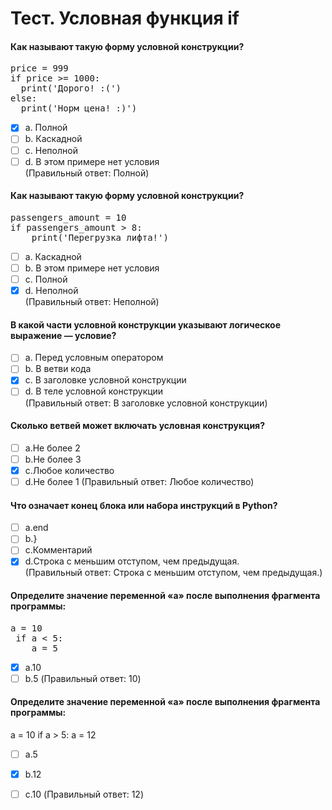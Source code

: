 # Тест. Условная функция if
#### Как называют такую форму условной конструкции?
<pre>
price = 999
if price >= 1000:
  print('Дорого! :(')
else:
  print('Норм цена! :)')
</pre>
- [X] a. Полной   
- [ ] b. Каскадной
- [ ] c. Неполной
- [ ] d. В этом примере нет условия<br>
(Правильный ответ: Полной)
#### Как называют такую форму условной конструкции?
<pre>
passengers_amount = 10
if passengers_amount > 8:
	print('Перегрузка лифта!')</pre>
- [ ] a. Каскадной
- [ ] b. В этом примере нет условия
- [ ] c. Полной 
- [X] d. Неполной<br>
   (Правильный ответ: Неполной)
#### В какой части условной конструкции указывают логическое выражение — условие?
- [ ] a. Перед условным оператором
- [ ] b. В ветви кода
- [X] c. В заголовке условной конструкции
- [ ] d. В теле условной конструкции<br>
(Правильный ответ: В заголовке условной конструкции)

#### Сколько ветвей может включать условная конструкция? 
- [ ] a.Не более 2
- [ ] b.Не более 3
- [X] c.Любое количество
- [ ] d.Не более 1
(Правильный ответ: Любое количество)

#### Что означает конец блока или набора инструкций в Python?
- [ ] a.end
- [ ] b.}
- [ ] c.Комментарий
- [X] d.Строка с меньшим отступом, чем предыдущая.<br>
(Правильный ответ: Строка с меньшим отступом, чем предыдущая.)

#### Определите значение переменной «a» после выполнения фрагмента программы:
<pre>
a = 10
 if a < 5:
    a = 5
</pre>
- [X] a.10
- [ ] b.5
(Правильный ответ: 10)
#### Определите значение переменной «a» после выполнения фрагмента программы:
a = 10
 if a > 5:
    a = 12
- [ ] a.5
- [X] b.12
- [ ] c.10
(Правильный ответ: 12)

 
